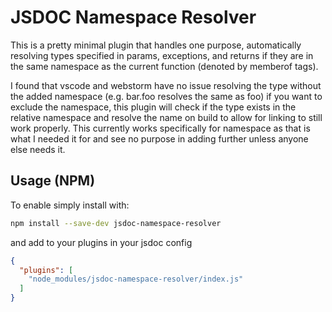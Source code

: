 # JSDOC Namespace Resolver

This is a pretty minimal plugin that handles one purpose, automatically resolving types specified in params, exceptions, and returns if they are in the same namespace as the current function (denoted by memberof tags).

I found that vscode and webstorm have no issue resolving the type without the added namespace (e.g. bar.foo resolves the same as foo) if you want to exclude the namespace, this plugin will check if the type exists in the relative namespace and resolve the name on build to allow for linking to still work properly. This currently works specifically for namespace as that is what I needed it for and see no purpose in adding further unless anyone else needs it.

## Usage (NPM)

To enable simply install with:
```bash
npm install --save-dev jsdoc-namespace-resolver
```

and add to your plugins in your jsdoc config

```json
{
  "plugins": [
    "node_modules/jsdoc-namespace-resolver/index.js"
  ]
}
```
